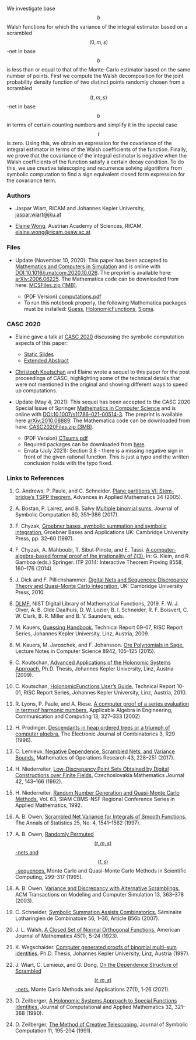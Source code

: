 We investigate base $$b$$ Walsh functions for which the variance of the integral estimator based on a scrambled $$(0,m,s)$$-net in base $$b$$ is less than or equal to that of the Monte-Carlo estimator based on the same number of points.  First we compute the Walsh decomposition for the joint probability density function of two distinct points randomly chosen from a scrambled $$(t,m,s)$$-net in base $$b$$ in terms of certain counting numbers and simplify it in the special case $$t$$ is zero. Using this, we obtain an expression for the covariance of the integral estimator in terms of the Walsh coefficients of the function. Finally, we prove that the covariance of the integral estimator is negative when the Walsh coefficients of the function satisfy a certain decay condition. To do this, we use creative telescoping and recurrence solving algorithms from symbolic computation to find a sign equivalent closed form expression for the covariance term.

### Authors

- Jaspar Wiart, RICAM and Johannes Kepler University, [jaspar.wiart@jku.at](mailto:jaspar.wiart@jku.at)

- [Elaine Wong](https://sites.google.com/view/elainewong/home), Austrian Academy of Sciences, RICAM, [elaine.wong@ricam.oeaw.ac.at](mailto:elaine.wong@ricam.oeaw.ac.at)

### Files

- Update (November 10, 2020): This paper has been accepted to [Mathematics and Computers in Simulation](https://www.sciencedirect.com/journal/mathematics-and-computers-in-simulation) and is online with [DOI:10.1016/j.matcom.2020.10.026](https://doi.org/10.1016/j.matcom.2020.10.026). The preprint is available here: [arXiv:2006.06225](https://arxiv.org/abs/2006.06225). The Mathematica code can be downloaded from here: [MCSFiles.zip (1MB)](https://drive.google.com/file/d/1w-F5NX9YxLZzEc1YWa0xfoU2PQ_dqu89/view?usp=sharing).

  - (PDF Version) [computations.pdf](https://wongey.github.io/digital-nets-walsh/computations.pdf)
  - To run this notebook properly, the following Mathematica packages must be installed: [Guess](https://www3.risc.jku.at/research/combinat/software/ergosum/RISC/Guess.html), [HolonomicFunctions](https://www3.risc.jku.at/research/combinat/software/ergosum/RISC/HolonomicFunctions.html), [Sigma](https://www3.risc.jku.at/research/combinat/software/Sigma/index.php).
  
### <a id="casc2020">CASC 2020</a>

- Elaine gave a talk at [CASC 2020](http://www.casc-conference.org/2020/schedule.html) discussing the symbolic computation aspects of this paper:

  - [Static Slides](https://wongey.github.io/digital-nets-walsh/talkslides_noanimation.pdf)
  - [Extended Abstract](https://wongey.github.io/digital-nets-walsh/extendedabstract.pdf)

- <a id="cascpp">[Christoph Koutschan](http://koutschan.de/index.php) and Elaine wrote a sequel to this paper for the post proceedings of CASC, highlighting some of the technical details that were not mentioned in the original and showing different ways to speed up computations.

- Update (May 4, 2021): This sequel has been accepted to the CASC 2020 Special Issue of Springer [Mathematics in Computer Science](https://www.springer.com/journal/11786/) and is online with [DOI:10.1007/s11786-021-00514-3](https://doi.org/10.1007/s11786-021-00514-3). The preprint is available here [arXiv:2010.08889](https://arxiv.org/abs/2010.08889). The Mathematica code can be downloaded from here: [CASC2020Files.zip (3MB)](https://drive.google.com/file/d/1Q8g8ECuq0OKMWI2L-lawZ31f2EKVrK0n/view?usp=sharing).

  - (PDF Version) [CTsums.pdf](https://wongey.github.io/digital-nets-walsh/CTsums.pdf)
  - Required packages can be downloaded from [here](https://www3.risc.jku.at/research/combinat/software/ergosum/packages.html).
  - Errata (July 2021): Section 3.8 - there is a missing negative sign in front of the given rational function. This is just a typo and the written conclusion holds with the typo fixed.
  
### Links to References

1. G. Andrews, P. Paule, and C. Schneider. [Plane partitions VI: Stem-bridge’s TSPP theorem.](https://www.sciencedirect.com/science/article/pii/S0196885804001356)   Advances in Applied Mathematics 34 (2005).

2. A. Bostan, P. Lairez, and B. Salvy [Multiple binomial sums.](https://doi.org/10.1016/j.jsc.2016.04.002) Journal of Symbolic Computation 80, 351–386 (2017). 

3. F. Chyzak, [Groebner  bases, symbolic summation and symbolic integration.](https://www.cambridge.org/core/books/grobner-bases-and-applications/grobner-bases-symbolic-summation-and-symbolic-integration/762AE2D70338CB5DD0D75E39D3DDF0B0) Groebner Bases and Applications UK: Cambridge University Press, pp. 32–60 (1997).

4. F. Chyzak, A. Mahboubi, T. Sibut-Pinote, and E. Tassi. [A computer-algebra-based formal proof of the irrationality of ζ(3).](https://doi.org/10.1007/978-3-319-08970-611) In: G. Klein, and R. Gamboa (eds.) Springer. ITP 2014: Interactive Theorem Proving 8558, 160–176 (2014). 

5. J. Dick  and  F. Pillichshammer. [Digital  Nets  and  Sequences:  Discrepancy  Theory  and  Quasi-Monte Carlo integration.](https://www.cambridge.org/core/books/digital-nets-and-sequences/8EB7ECB56318388BF9FA3504801D2A59#) UK: Cambridge University Press, 2010.

6. [DLMF.](http://dlmf.nist.gov/) NIST Digital Library of Mathematical Functions, 2019. F. W. J. Olver, A. B. Olde
Daalhuis, D. W. Lozier, B. I. Schneider, R. F. Boisvert, C. W. Clark, B. R. Miller and B. V. Saunders, eds.

7. M. Kauers, [Guessing Handbook.](http://www.risc.jku.at/research/combinat/software/Guess/) Technical Report 09-07, RISC Report Series, Johannes Kepler University, Linz, Austria, 2009.

8. M. Kauers, M. Jaroschek, and F. Johansson. [Ore Polynomials in Sage.](https://doi.org/10.1007/978-3-319-15081-96) Lecture Notes in Computer Science 8942, 105–125 (2015).

9. C. Koutschan, [Advanced Applications of the Holonomic Systems Approach.](http://koutschan.de/publ/Koutschan09/thesisKoutschan.pdf) Ph.D. Thesis, Johannes Kepler University, Linz, Austria (2009).

10. C. Koutschan, [HolonomicFunctions User’s Guide.](http://www.risc.jku.at/publications/download/risc_3934/hf.pdf) Technical Report 10-01, RISC Report Series, Johannes Kepler University, Linz, Austria, 2010.

11. R. Lyons, P. Paule, and A. Riese. [A computer proof of a series evaluation in termsof harmonic numbers.](https://link.springer.com/article/10.1007/s00200-002-0107-z) Applicable Algebra in Engineering, Communication  and Computing 13, 327–333 (2002)

12. H. Prodinger. [Descendants  in  heap  ordered  trees  or  a  triumph  of  computer algebra.](https://doi.org/10.37236/1253) The Electronic Journal of Combinatorics 3, R29 (1996).

13. C. Lemieux, [Negative Dependence, Scrambled Nets, and Variance Bounds.](https://pubsonline.informs.org/doi/10.1287/moor.2017.0861) Mathematics of Operations Research 43, 228–251 (2017).

14. H. Niederreiter, [Low-Discrepancy Point Sets Obtained by Digital Constructions over Finite Fields.](https://dml.cz/handle/10338.dmlcz/128322) Czechoslovakia Mathematics Journal 42, 143–166 (1992).

15. H. Niederreiter, [Random Number Generation and Quasi-Monte Carlo Methods.](https://www.ricam.oeaw.ac.at/files/people/siambook_nied.pdf) Vol. 63, SIAM CBMS-NSF Regional Conference Series in Applied Mathematics, 1992.

16. A. B. Owen, [Scrambled Net Variance for Integrals of Smooth Functions.](https://projecteuclid.org/euclid.aos/1031594731) The Annals of Statistics 25, No. 4, 1541–1562 (1997).

17. A. B. Owen, [Randomly Permuted $$(t, m, s)$$-nets and $$(t, s)$$-sequences.](https://link.springer.com/chapter/10.1007%2F978-1-4612-2552-2_19) Monte Carlo and Quasi-Monte Carlo Methods in Scientific Computing, 299–317 (1995).

18. A. B. Owen, [Variance and Discrepancy with Alternative Scramblings.](https://dl.acm.org/doi/10.1145/945511.945518) ACM Transactions on Modeling and Computer Simulation 13, 363–378 (2003).

19. C. Schneider, [Symbolic Summation Assists Combinatorics.](http://www.risc.jku.at/research/combinat/software/Sigma/) Séminaire Lotharingien de Combinatoire 56, 1–36, Article B56b (2007).

20. J. L. Walsh, [A Closed Set of Normal Orthogonal Functions.](https://www.semanticscholar.org/paper/A-Closed-Set-of-Normal-Orthogonal-Functions-Walsh/ad391e1110899d902f912d649fb05bd83f12781e) American Journal of Mathematics 45(1), 5-24 (1923).

21. K. Wegschaider. [Computer generated proofs of binomial multi-sum identities.](https://www3.risc.jku.at/publications/download/risc_2245/diplom.ps) Ph.D. Thesis, Johannes Kepler University, Linz, Austria (1997).

22. J. Wiart, C. Lemieux, and G. Dong, [On the Dependence Structure of Scrambled $$(t, m, s)$$-nets.](https://doi.org/10.1515/mcma-2020-2079) Monte Carlo Methods and Applications 27(1), 1-26 (2021).

23. D. Zeilberger, [A Holonomic Systems Approach to Special Functions Identities.](https://www.sciencedirect.com/science/article/pii/037704279090042X) Journal of Computational and Applied Mathematics 32, 321–368 (1990).

24. D. Zeilberger, [The Method of Creative Telescoping.](https://www.sciencedirect.com/science/article/pii/S0747717108800442) Journal of Symbolic Computation 11, 195-204 (1991).

<script src="https://cdn.mathjax.org/mathjax/latest/MathJax.js?config=TeX-AMS-MML_HTMLorMML" type="text/javascript"></script>
